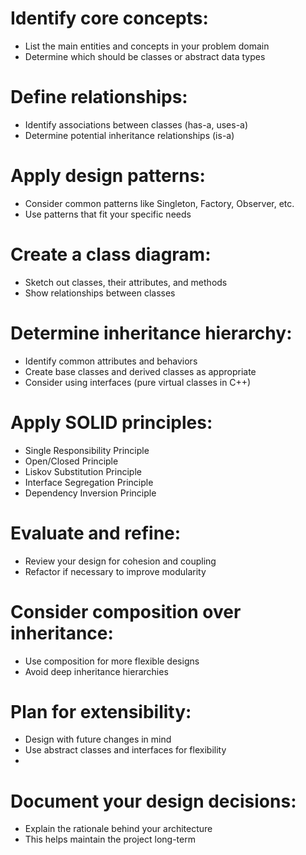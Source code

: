 

# Identify core concepts:
- List the main entities and concepts in your problem domain
- Determine which should be classes or abstract data types

# Define relationships:
- Identify associations between classes (has-a, uses-a)
- Determine potential inheritance relationships (is-a)

# Apply design patterns:
- Consider common patterns like Singleton, Factory, Observer, etc.
- Use patterns that fit your specific needs

# Create a class diagram:
- Sketch out classes, their attributes, and methods
- Show relationships between classes

# Determine inheritance hierarchy:
- Identify common attributes and behaviors
- Create base classes and derived classes as appropriate
- Consider using interfaces (pure virtual classes in C++)

# Apply SOLID principles:
  - Single Responsibility Principle
  - Open/Closed Principle
  - Liskov Substitution Principle
  - Interface Segregation Principle
  - Dependency Inversion Principle

# Evaluate and refine:
- Review your design for cohesion and coupling
- Refactor if necessary to improve modularity

# Consider composition over inheritance:
- Use composition for more flexible designs
- Avoid deep inheritance hierarchies

# Plan for extensibility:
- Design with future changes in mind
- Use abstract classes and interfaces for flexibility
- 
# Document your design decisions:
- Explain the rationale behind your architecture
- This helps maintain the project long-term
